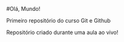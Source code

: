 #Olá, Mundo!

Primeiro repositório do curso Git e Github

Repositório criado durante uma aula ao vivo!
